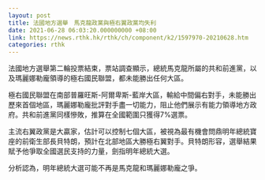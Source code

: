 ```yaml
---
layout: post
title: 法國地方選舉　馬克龍政黨與極右翼政黨均失利
date: 2021-06-28 06:03:20.000000000 +08:00
link: https://news.rthk.hk/rthk/ch/component/k2/1597970-20210628.htm
categories: rthk
---
```


法國地方選舉第二輪投票結束，票站調查顯示，總統馬克龍所屬的共和前進黨，以及瑪麗娜勒龐領導的極右國民聯盟，都未能勝出任何大區。

極右國民聯盟在南部普羅旺斯-阿爾卑斯-藍岸大區，輸給中間偏右對手，未能勝出歷來首個地區，瑪麗娜勒龐批評對手盡一切能力，阻止他們展示有能力領導地方政府。共和前進黨同樣慘敗，推算在全國範圍只獲得7%選票。

主流右翼政黨是大贏家，估計可以控制七個大區，被視為最有機會問鼎明年總統寶座的前衛生部長貝特朗，預計在北部地區大勝極右翼對手。貝特朗形容，選舉結果賦予他爭取全國選民支持的力量，劍指明年總統大選。

分析認為，明年總統大選可能不再是馬克龍和瑪麗娜勒龐之爭。
